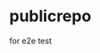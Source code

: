 # publicrepo
for e2e test




























































































































































































































































































































































































































































































































































































































